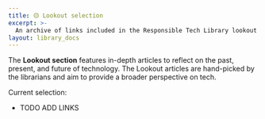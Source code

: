 ```yaml
---
title: 🟡 Lookout selection 
excerpt: >-
  An archive of links included in the Responsible Tech Library lookout section.
layout: library_docs
---
```


The **Lookout section** features in-depth articles to reflect on the past, present, and future of technology. The Lookout articles are hand-picked by the librarians and aim to provide a broader perspective on tech. 

Current selection:

- TODO ADD LINKS
